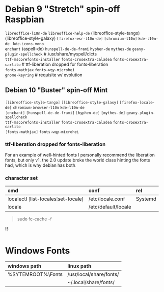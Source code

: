 # Debian 9 "Stretch" spin-off Raspbian

`libreoffice-l10n-de` `libreoffice-help-de` \(libreoffice-style-tango\) \(libreoffice-style-galaxy\) `[firefox-esr-l10n-de]` `[chromium-l10n]` `kde-l10n-de` ` kde-icons-mono`  
`enchant` \(aspell-de\) `hunspell-de-de-frami` `hyphen-de` `mythes-de` `geany-plugin-spellcheck`   # /usr/share/myspell/dicts  
`ttf-mscorefonts-installer` `fonts-crosextra-caladea` `fonts-crosextra-carlito` # ttf-liberation dropped for fonts-liberation  
`fonts-mathjax` `fonts-wqy-microhei`  
`gnome-keyring`   # requisite w/ evolution


## Debian 10 "Buster" spin-off Mint

`[libreoffice-style-tango]` `[libreoffice-style-galaxy]` `[firefox-locale-de]` `chromium-browser-l10n` `kde-l10n-de`  
`[enchant]` `[hunspell-de-de-frami]` `[hyphen-de]` `[mythes-de]` `geany-plugin-spellcheck`  
`ttf-mscorefonts-installer` `fonts-crosextra-caladea` `fonts-crosextra-carlito`  
`[fonts-mathjax]` `fonts-wqy-microhei`


### ttf-liberation dropped for fonts-liberation

>>>
For an example of well-hinted fonts I personally 
recommend the liberation fonts, but only v1, the 2.0 update broke the world 
class hinting the fonts had, which is why debian has both.
>>>


### character set

| cmd | conf | rel
| :--- | :--- | :---
| localectl [list-locales¦set-locale] | /etc/locale.conf | Systemd
| locale | /etc/default/locale |

> sudo fc-cache -f


:chains:

# Windows Fonts

| windows path | linux path
| :--- | :---
| %SYTEMROOT%\Fonts | /usr/local/share/fonts/
| | ~/.local/share/fonts/